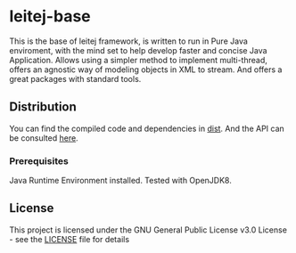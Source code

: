 # leitej-base

This is the base of leitej framework, is written to run in Pure Java enviroment, with the mind set to help develop faster and concise Java Application. Allows using a simpler method to implement multi-thread, offers an agnostic way of modeling objects in XML to stream. And offers a great packages with standard tools.

## Distribution

You can find the compiled code and dependencies in [dist](./dist/). And the API can be consulted [here](https://leitej.github.io/leitej-base).

### Prerequisites

Java Runtime Environment installed.
Tested with OpenJDK8.

## License

This project is licensed under the GNU General Public License v3.0 License - see the [LICENSE](LICENSE) file for details
